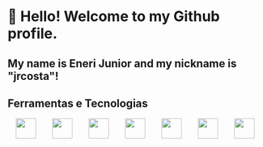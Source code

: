 # 👋 Hello! Welcome to my Github profile.
## My name is Eneri Junior and my nickname is "jrcosta"!

## Ferramentas e Tecnologias
<div style="display: flex; justify-content: space-around;">
    <img loading="lazy" src="https://cdn.jsdelivr.net/gh/devicons/devicon/icons/git/git-original.svg" width="40" height="40"/>
    <img loading="lazy" src="https://cdn.jsdelivr.net/gh/devicons/devicon/icons/docker/docker-plain-wordmark.svg" width="40" height="40"/> 
    <img loading="lazy" src="https://cdn.jsdelivr.net/gh/devicons/devicon/icons/kubernetes/kubernetes-plain-wordmark.svg" width="40" height="40"/>
    <img loading="lazy" src="https://cdn.jsdelivr.net/gh/devicons/devicon/icons/java/java-original-wordmark.svg" width="40" height="40"/>     
    <img loading="lazy" src="https://cdn.jsdelivr.net/gh/devicons/devicon/icons/terraform/terraform-original-wordmark.svg" width="40" height="40"/>
    <img loading="lazy" src="https://cdn.jsdelivr.net/gh/devicons/devicon/icons/ansible/ansible-original.svg" width="40" height="40"/>
    <img loading="lazy" src="https://cdn.jsdelivr.net/gh/devicons/devicon/icons/html5/html5-original-wordmark.svg" width="40" height="40"/>
</div>
